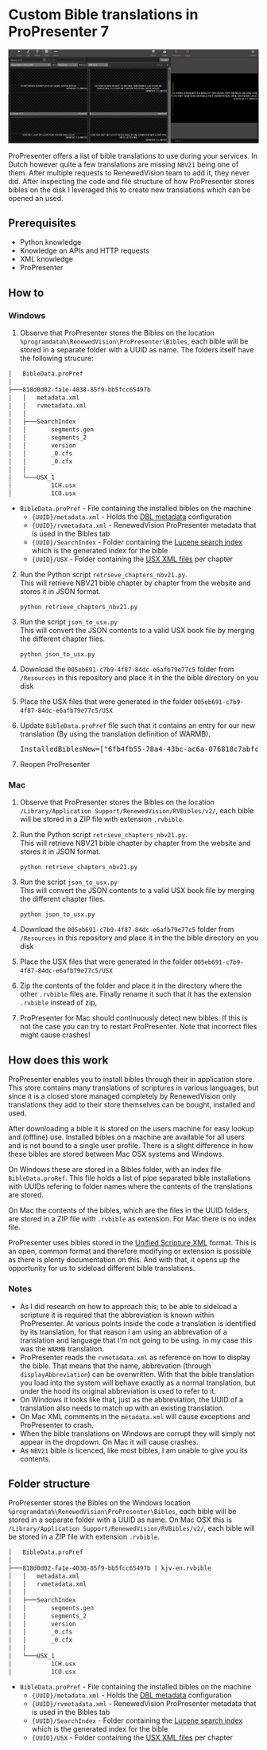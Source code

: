 # Custom Bible translations in ProPresenter 7

![Custom translation in ProPresenter](/Resources/example.png)

ProPresenter offers a list of bible translations to use during your services. In Dutch however quite a few translations are missing `NBV21` being one of them. After multiple requests to RenewedVision team to add it, they never did. After inspecting the code and file structure of how ProPresenter stores bibles on the disk I leveraged this to create new translations which can be opened an used.

## Prerequisites
- Python knowledge
- Knowledge on APIs and HTTP requests
- XML knowledge
- ProPresenter

## How to

### Windows

1. Observe that ProPresenter stores the Bibles on the location `%programdata%\RenewedVision\ProPresenter\Bibles`, each bible will be stored in a separate folder with a UUID as name. The folders itself have the following strucure:
```
│   BibleData.proPref
│
├───818d0d02-fa1e-4038-85f9-bb5fcc65497b
│   │   metadata.xml
│   │   rvmetadata.xml
│   │
│   ├───SearchIndex
│   │       segments.gen
│   │       segments_2
│   │       version
│   │       _0.cfs
│   │       _0.cfx
│   │
│   └───USX_1
│           1CH.usx
│           1CO.usx
```
- `BibleData.proPref` - File containing the installed bibles on the machine
  - `{UUID}/metadata.xml` - Holds the [DBL metadata](https://thedigitalbiblelibrary.org/2017/07/07/introducing-dbl-metadata-2-0/) configuration
  - `{UUID}/rvmetadata.xml` - RenewedVision ProPresenter metadata that is used in the Bibles tab
  - `{UUID}/SearchIndex` - Folder containing the [Lucene search index](https://lucene.apache.org/) which is the generated index for the bible
  - `{UUID}/USX` - Folder containing the [USX XML files](https://ubsicap.github.io/usx/) per chapter

2. Run the Python script `retrieve_chapters_nbv21.py`.
<br>This will retrieve NBV21 bible chapter by chapter from the website and stores it in JSON format.
    ```shell
    python retrieve_chapters_nbv21.py
    ```

3. Run the script `json_to_usx.py`
   <br>This will convert the JSON contents to a valid USX book file by merging the different chapter files.
   ```shell
   python json_to_usx.py
   ```

4. Download the `005eb691-c7b9-4f87-84dc-e6afb79e77c5` folder from `/Resources` in this repository and place it in the the bible directory on you disk

5. Place the USX files that were generated in the folder `005eb691-c7b9-4f87-84dc-e6afb79e77c5/USX`

6. Update `BibleData.proPref` file such that it contains an entry for our new translation (By using the translation definition of WARMB).

    <pre>InstalledBiblesNew=["6fb4fb55-78a4-43bc-ac6a-076818c7abfc|BB|BasisBijbel|1",<b>"005eb691-c7b9-4f87-84dc-e6afb79e77c5|WARMB|Nieuwe Bijbelvertaling 2021|1"</b>];</pre>

7. Reopen ProPresenter

### Mac

1. Observe that ProPresenter stores the Bibles on the location `/Library/Application Support/RenewedVision/RVBibles/v2/`, each bible will be stored in a ZIP file with extension `.rvbible`.

2. Run the Python script `retrieve_chapters_nbv21.py`.
<br>This will retrieve NBV21 bible chapter by chapter from the website and stores it in JSON format.
    ```shell
    python retrieve_chapters_nbv21.py
    ```

3. Run the script `json_to_usx.py`
   <br>This will convert the JSON contents to a valid USX book file by merging the different chapter files.
   ```shell
   python json_to_usx.py
   ```

4. Download the `005eb691-c7b9-4f87-84dc-e6afb79e77c5` folder from `/Resources` in this repository and place it in the the bible directory on you disk

5. Place the USX files that were generated in the folder `005eb691-c7b9-4f87-84dc-e6afb79e77c5/USX`

6. Zip the contents of the folder and place it in the directory where the other `.rvbible` files are. Finally rename it such that it has the extension `.rvbible` instead of zip,

7. ProPresenter for Mac should continuously detect new bibles. If this is not the case you can try to restart ProPresenter. Note that incorrect files might cause crashes!

## How does this work
ProPresenter enables you to install bibles through their in application store. This store contains many translations of scriptures in various languages, but since it is a closed store managed completely by RenewedVision only translations they add to their store themselves can be bought, installed and used.

After downloading a bible it is stored on the users machine for easy lookup and (offline) use. Installed bibles on a machine are available for all users and is not bound to a single user profile.
There is a slight difference in how these bibles are stored between Mac OSX systems and Windows.

On Windows these are stored in a Bibles folder, with an index file `BibleData.proRef`. This file holds a list of pipe separated bible installations with UUIDs refering to folder names where the contents of the translations are stored.

On Mac the contents of the bibles, which are the files in the UUID folders, are stored in a ZIP file with `.rvbible` as extension. For Mac there is no index file.

ProPresenter uses bibles stored in the [Unified Scripture XML](https://ubsicap.github.io/usx/) format. This is an open, common format and therefore modifying or extension is possible as there is plenty documentation on this. And with that, it opens up the opportunity for us to sideload different bible translations.

### Notes

- As I did research on how to approach this; to be able to sideload a scripture it is required that the abbreviation is known within ProPresenter. At various points inside the code a translation is identified by its translation, for that reason I am using an abbrevation of a translation and language that I'm not going to be using. In my case this was the `WARMB` translation.
- ProPresenter reads the `rvmetadata.xml` as reference on how to display the bible. That means that the name, abbrevation (through `displayAbbreviation`) can be overwritten. With that the bible translation you load into the system will behave exactly as a normal translation, but under the hood its original abbreviation is used to refer to it.
- On Windows it looks like that, just as the abbreviation, the UUID of a translation also needs to match up with an existing translation.
- On Mac XML comments in the `metadata.xml` will cause exceptions and ProPresenter to crash.
- When the bible translations on Windows are corrupt they will simply not appear in the dropdown. On Mac it will cause crashes.
- As `NBV21` bible is licenced, like most bibles, I am unable to give you its contents.

## Folder structure
ProPresenter stores the Bibles on the Windows location `%programdata%\RenewedVision\ProPresenter\Bibles`, each bible will be stored in a separate folder with a UUID as name. On Mac OSX this is `/Library/Application Support/RenewedVision/RVBibles/v2/`, each bible will be stored in a ZIP file with extension `.rvbible`.

```
│   BibleData.proPref
│
├───818d0d02-fa1e-4038-85f9-bb5fcc65497b | kjv-en.rvbible
│   │   metadata.xml
│   │   rvmetadata.xml
│   │
│   ├───SearchIndex
│   │       segments.gen
│   │       segments_2
│   │       version
│   │       _0.cfs
│   │       _0.cfx
│   │
│   └───USX_1
│           1CH.usx
│           1CO.usx
```
- `BibleData.proPref` - File containing the installed bibles on the machine
  - `{UUID}/metadata.xml` - Holds the [DBL metadata](https://thedigitalbiblelibrary.org/2017/07/07/introducing-dbl-metadata-2-0/) configuration
  - `{UUID}/rvmetadata.xml` - RenewedVision ProPresenter metadata that is used in the Bibles tab
  - `{UUID}/SearchIndex` - Folder containing the [Lucene search index](https://lucene.apache.org/) which is the generated index for the bible
  - `{UUID}/USX` - Folder containing the [USX XML files](https://ubsicap.github.io/usx/) per chapter